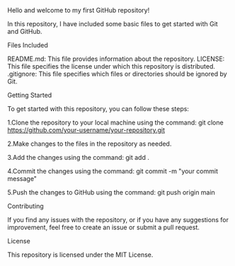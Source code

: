 Hello and welcome to my first GitHub repository!

In this repository, I have included some basic files to get started with Git and GitHub.

Files Included

README.md: This file provides information about the repository.
LICENSE: This file specifies the license under which this repository is distributed.
.gitignore: This file specifies which files or directories should be ignored by Git.

Getting Started

To get started with this repository, you can follow these steps:

1.Clone the repository to your local machine using the command: git clone https://github.com/your-username/your-repository.git

2.Make changes to the files in the repository as needed.

3.Add the changes using the command: git add .

4.Commit the changes using the command: git commit -m "your commit message"

5.Push the changes to GitHub using the command: git push origin main

Contributing

If you find any issues with the repository, or if you have any suggestions for improvement, feel free to create an issue or submit a pull request.

License

This repository is licensed under the MIT License.
